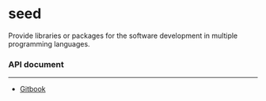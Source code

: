 # seed
Provide libraries or packages for the software development in multiple programming languages.

### API document
---

* [Gitbook](https://www.gitbook.com/book/jiankaiwang/seed)
